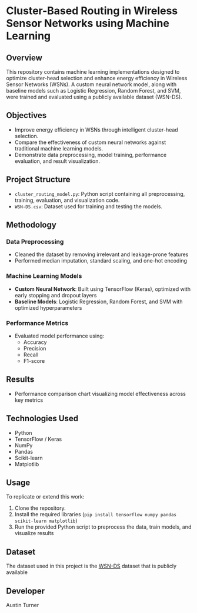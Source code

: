# Cluster-Based Routing in Wireless Sensor Networks using Machine Learning

## Overview
This repository contains machine learning implementations designed to optimize cluster-head selection and enhance energy efficiency in Wireless Sensor Networks (WSNs). A custom neural network model, along with baseline models such as Logistic Regression, Random Forest, and SVM, were trained and evaluated using a publicly available dataset (WSN-DS).

## Objectives
- Improve energy efficiency in WSNs through intelligent cluster-head selection.
- Compare the effectiveness of custom neural networks against traditional machine learning models.
- Demonstrate data preprocessing, model training, performance evaluation, and result visualization.

## Project Structure
- `cluster_routing_model.py`: Python script containing all preprocessing, training, evaluation, and visualization code.
- `WSN-DS.csv`: Dataset used for training and testing the models.

## Methodology
### Data Preprocessing
- Cleaned the dataset by removing irrelevant and leakage-prone features
- Performed median imputation, standard scaling, and one-hot encoding

### Machine Learning Models
- **Custom Neural Network**: Built using TensorFlow (Keras), optimized with early stopping and dropout layers
- **Baseline Models**: Logistic Regression, Random Forest, and SVM with optimized hyperparameters

### Performance Metrics
- Evaluated model performance using:
  - Accuracy
  - Precision
  - Recall
  - F1-score

## Results
- Performance comparison chart visualizing model effectiveness across key metrics

## Technologies Used
- Python
- TensorFlow / Keras
- NumPy
- Pandas
- Scikit-learn
- Matplotlib

## Usage
To replicate or extend this work:
1. Clone the repository.
2. Install the required libraries (`pip install tensorflow numpy pandas scikit-learn matplotlib`)
3. Run the provided Python script to preprocess the data, train models, and visualize results

## Dataset
The dataset used in this project is the [WSN-DS](https://www.kaggle.com/datasets/bassamkasasbeh1/wsnds) dataset that is publicly available

## Developer
Austin Turner
